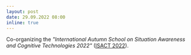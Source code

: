 ```yaml
---
layout: post
date: 29.09.2022 08:00
inline: true
---
```


Co-organizing the *"International Autumn School on Situation Awareness and Cognitive Technologies 2022"* ([ISACT 2022](http://isact.cogsy.de/)).